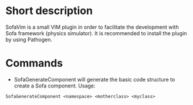 # Short description

SofaVim is a small VIM plugin in order to facilitate the development with Sofa framework (physics simulator).
It is recommended to install the plugin by using Pathogen.

# Commands

* SofaGenerateComponent will generate the basic code structure to create a Sofa component. Usage:
```
SofaGenerateComponent <namespace> <motherclass> <myclass>
```
